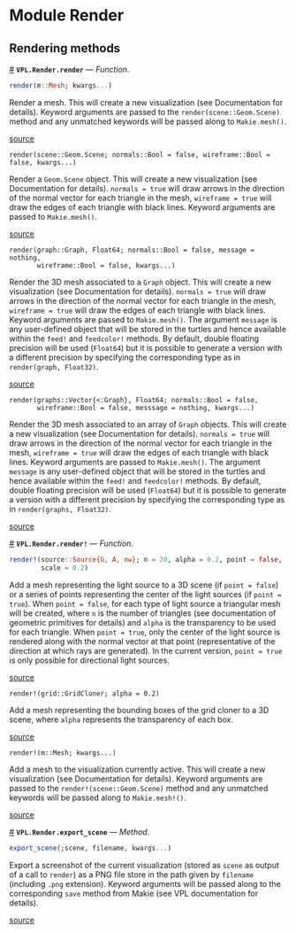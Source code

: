
<a id='Module-Render'></a>

<a id='Module-Render-1'></a>

# Module Render




<a id='Rendering-methods'></a>

<a id='Rendering-methods-1'></a>

## Rendering methods

<a id='VPL.Render.render' href='#VPL.Render.render'>#</a>
**`VPL.Render.render`** &mdash; *Function*.



```julia
render(m::Mesh; kwargs...)
```

Render a mesh. This will create a new visualization (see Documentation for  details). Keyword arguments are passed to the `render(scene::Geom.Scene)` method  and any unmatched keywords will be passed along to `Makie.mesh()`.


<a target='_blank' href='https://github.com/AleMorales/VPL.jl/blob/2c98915077ee2368ff87ffe73fa8a98d21572d25/src/Render/Render.jl#LL6-L12' class='documenter-source'>source</a><br>


```
render(scene::Geom.Scene; normals::Bool = false, wireframe::Bool = false, kwargs...)
```

Render a `Geom.Scene` object. This will create a new visualization (see  Documentation for details). `normals = true` will draw arrows in the direction  of the normal vector for each triangle in the mesh, `wireframe = true` will draw  the edges of each triangle with black lines. Keyword arguments are passed to  `Makie.mesh()`.


<a target='_blank' href='https://github.com/AleMorales/VPL.jl/blob/2c98915077ee2368ff87ffe73fa8a98d21572d25/src/Render/Render.jl#LL63-L71' class='documenter-source'>source</a><br>


```
render(graph::Graph, Float64; normals::Bool = false, message = nothing,
       wireframe::Bool = false, kwargs...)
```

Render the 3D mesh associated to a `Graph` object. This will create a new  visualization (see Documentation for details). `normals = true` will draw arrows  in the direction of the normal vector for each triangle in the mesh,  `wireframe = true` will draw the edges of each triangle with black lines.  Keyword arguments are passed to `Makie.mesh()`. The argument `message` is any user-defined object that will be stored in the turtles and hence available  within the `feed!` and `feedcolor!` methods. By default, double  floating precision will be used (`Float64`) but it is possible to generate a  version with a different precision by specifying the corresponding type as in  `render(graph, Float32)`.


<a target='_blank' href='https://github.com/AleMorales/VPL.jl/blob/2c98915077ee2368ff87ffe73fa8a98d21572d25/src/Render/Render.jl#LL77-L91' class='documenter-source'>source</a><br>


```
render(graphs::Vector{<:Graph}, Float64; normals::Bool = false, 
       wireframe::Bool = false, messsage = nothing, kwargs...)
```

Render the 3D mesh associated to an array of `Graph` objects. This will create a  new visualization (see Documentation for details). `normals = true` will draw  arrows in the direction of the normal vector for each triangle in the mesh,  `wireframe = true` will draw the edges of each triangle with black lines.  Keyword arguments are passed to `Makie.mesh()`. The argument `message` is any user-defined object that will be stored in the turtles and hence available  within the `feed!` and `feedcolor!` methods. By default, double  floating precision will be used (`Float64`) but it is possible to generate a  version with a different precision by specifying the corresponding type as in  `render(graphs, Float32)`.


<a target='_blank' href='https://github.com/AleMorales/VPL.jl/blob/2c98915077ee2368ff87ffe73fa8a98d21572d25/src/Render/Render.jl#LL98-L112' class='documenter-source'>source</a><br>

<a id='VPL.Render.render!' href='#VPL.Render.render!'>#</a>
**`VPL.Render.render!`** &mdash; *Function*.



```julia
render!(source::Source{G, A, nw}; n = 20, alpha = 0.2, point = false,
        scale = 0.2)
```

Add a mesh representing the light source to a 3D scene (if `point = false`) or a series of points representing the center of the light sources (if  `point = true`). When `point = false`, for each type of light source a  triangular mesh will be created, where `n` is the number of triangles (see  documentation of geometric primitives for details) and `alpha` is the  transparency to be used for each triangle. When `point = true`, only the center of the light source is rendered along with the normal vector at that point  (representative of the direction at which rays are generated). In the current version, `point = true` is only possible for directional light sources.


<a target='_blank' href='https://github.com/AleMorales/VPL.jl/blob/2c98915077ee2368ff87ffe73fa8a98d21572d25/src/Raytracer/Render.jl#LL4-L17' class='documenter-source'>source</a><br>


```
render!(grid::GridCloner; alpha = 0.2)
```

Add a mesh representing the bounding boxes of the grid cloner to a 3D scene,  where `alpha` represents the transparency of each box.


<a target='_blank' href='https://github.com/AleMorales/VPL.jl/blob/2c98915077ee2368ff87ffe73fa8a98d21572d25/src/Raytracer/Render.jl#LL55-L60' class='documenter-source'>source</a><br>


```
render!(m::Mesh; kwargs...)
```

Add a mesh to the visualization currently active. This will create a new  visualization (see Documentation for details). Keyword arguments are passed to  the `render!(scene::Geom.Scene)` method and any unmatched keywords will be passed  along to `Makie.mesh!()`.


<a target='_blank' href='https://github.com/AleMorales/VPL.jl/blob/2c98915077ee2368ff87ffe73fa8a98d21572d25/src/Render/Render.jl#LL17-L24' class='documenter-source'>source</a><br>

<a id='VPL.Render.export_scene-Tuple{}' href='#VPL.Render.export_scene-Tuple{}'>#</a>
**`VPL.Render.export_scene`** &mdash; *Method*.



```julia
export_scene(;scene, filename, kwargs...)
```

Export a screenshot of the current visualization (stored as `scene` as output of a call to `render`) as a PNG file store in the path given by `filename`  (including `.png` extension). Keyword arguments will be passed along to the  corresponding `save` method from Makie (see VPL documentation for details).


<a target='_blank' href='https://github.com/AleMorales/VPL.jl/blob/2c98915077ee2368ff87ffe73fa8a98d21572d25/src/Render/Render.jl#LL124-L131' class='documenter-source'>source</a><br>

